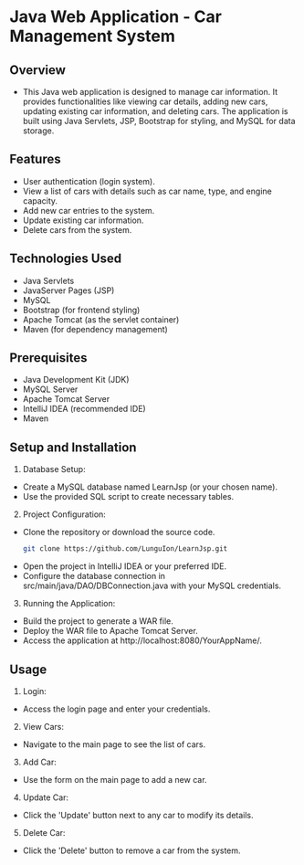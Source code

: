 # Java Web Application - Car Management System
## Overview
* This Java web application is designed to manage car information. It provides functionalities like viewing car details, adding new cars, updating existing car information, and deleting cars. The application is built using Java Servlets, JSP, Bootstrap for styling, and MySQL for data storage.

## Features
* User authentication (login system).
* View a list of cars with details such as car name, type, and engine capacity.
* Add new car entries to the system.
* Update existing car information.
* Delete cars from the system.
## Technologies Used
* Java Servlets
* JavaServer Pages (JSP)
* MySQL
* Bootstrap (for frontend styling)
* Apache Tomcat (as the servlet container)
* Maven (for dependency management)
## Prerequisites
* Java Development Kit (JDK)
* MySQL Server
* Apache Tomcat Server
* IntelliJ IDEA (recommended IDE)
* Maven
## Setup and Installation
1. Database Setup:

* Create a MySQL database named LearnJsp (or your chosen name).
* Use the provided SQL script to create necessary tables.
2. Project Configuration:

* Clone the repository or download the source code.
   ```bash
   git clone https://github.com/LunguIon/LearnJsp.git
* Open the project in IntelliJ IDEA or your preferred IDE.
* Configure the database connection in src/main/java/DAO/DBConnection.java with your MySQL credentials.
3. Running the Application:

* Build the project to generate a WAR file.
* Deploy the WAR file to Apache Tomcat Server.
* Access the application at http://localhost:8080/YourAppName/.
## Usage
1. Login:
* Access the login page and enter your credentials.
2. View Cars:
* Navigate to the main page to see the list of cars.
3. Add Car:
* Use the form on the main page to add a new car.
4. Update Car:
* Click the 'Update' button next to any car to modify its details.
5. Delete Car:
* Click the 'Delete' button to remove a car from the system.



